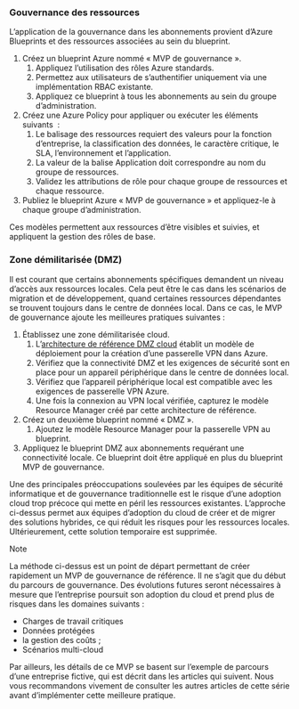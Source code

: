 <!-- TEMPLATE FILE - DO NOT ADD METADATA -->

### <a name="governance-of-resources"></a>Gouvernance des ressources

L’application de la gouvernance dans les abonnements provient d’Azure Blueprints et des ressources associées au sein du blueprint.

1. Créez un blueprint Azure nommé « MVP de gouvernance ».
    1. Appliquez l’utilisation des rôles Azure standards.
    2. Permettez aux utilisateurs de s’authentifier uniquement via une implémentation RBAC existante.
    3. Appliquez ce blueprint à tous les abonnements au sein du groupe d’administration.
2. Créez une Azure Policy pour appliquer ou exécuter les éléments suivants  :
    1. Le balisage des ressources requiert des valeurs pour la fonction d’entreprise, la classification des données, le caractère critique, le SLA, l’environnement et l’application.
    2. La valeur de la balise Application doit correspondre au nom du groupe de ressources.
    3. Validez les attributions de rôle pour chaque groupe de ressources et chaque ressource.
3. Publiez le blueprint Azure « MVP de gouvernance » et appliquez-le à chaque groupe d’administration.

Ces modèles permettent aux ressources d’être visibles et suivies, et appliquent la gestion des rôles de base.

### <a name="demilitarized-zone-dmz"></a>Zone démilitarisée (DMZ)

Il est courant que certains abonnements spécifiques demandent un niveau d’accès aux ressources locales. Cela peut être le cas dans les scénarios de migration et de développement, quand certaines ressources dépendantes se trouvent toujours dans le centre de données local. Dans ce cas, le MVP de gouvernance ajoute les meilleures pratiques suivantes :

1. Établissez une zone démilitarisée cloud.
    1. L’[architecture de référence DMZ cloud](/azure/architecture/reference-architectures/dmz/secure-vnet-hybrid) établit un modèle de déploiement pour la création d’une passerelle VPN dans Azure.
    2. Vérifiez que la connectivité DMZ et les exigences de sécurité sont en place pour un appareil périphérique dans le centre de données local.
    3. Vérifiez que l’appareil périphérique local est compatible avec les exigences de passerelle VPN Azure.
    4. Une fois la connexion au VPN local vérifiée, capturez le modèle Resource Manager créé par cette architecture de référence.
2. Créez un deuxième blueprint nommé « DMZ ».
    1. Ajoutez le modèle Resource Manager pour la passerelle VPN au blueprint.
3. Appliquez le blueprint DMZ aux abonnements requérant une connectivité locale. Ce blueprint doit être appliqué en plus du blueprint MVP de gouvernance.

Une des principales préoccupations soulevées par les équipes de sécurité informatique et de gouvernance traditionnelle est le risque d’une adoption cloud trop précoce qui mette en péril les ressources existantes. L’approche ci-dessus permet aux équipes d’adoption du cloud de créer et de migrer des solutions hybrides, ce qui réduit les risques pour les ressources locales. Ultérieurement, cette solution temporaire est supprimée.

> [!NOTE]
> La méthode ci-dessus est un point de départ permettant de créer rapidement un MVP de gouvernance de référence. Il ne s’agit que du début du parcours de gouvernance. Des évolutions futures seront nécessaires à mesure que l’entreprise poursuit son adoption du cloud et prend plus de risques dans les domaines suivants :
>
> - Charges de travail critiques
> - Données protégées
> - la gestion des coûts ;
> - Scénarios multi-cloud
>
>Par ailleurs, les détails de ce MVP se basent sur l’exemple de parcours d’une entreprise fictive, qui est décrit dans les articles qui suivent. Nous vous recommandons vivement de consulter les autres articles de cette série avant d’implémenter cette meilleure pratique.

